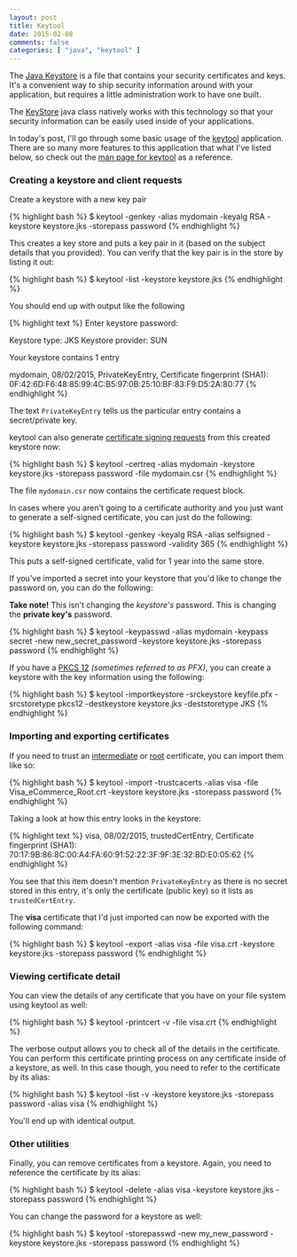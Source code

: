```yaml
---
layout: post
title: Keytool
date: 2015-02-08
comments: false
categories: [ "java", "keytool" ]
---
```


The [Java Keystore](http://en.wikipedia.org/wiki/Keystore) is a file that contains your security certificates and keys. It's a convenient way to ship security information around with your application, but requires a little administration work to have one built.

The [KeyStore](http://docs.oracle.com/javase/7/docs/api/java/security/KeyStore.html) java class natively works with this technology so that your security information can be easily used inside of your applications. 

In today's post, I'll go through some basic usage of the [keytool](https://docs.oracle.com/javase/6/docs/technotes/tools/windows/keytool.html) application. There are so many more features to this application that what I've listed below, so check out the [man page for keytool](http://www.manpagez.com/man/1/keytool/) as a reference.

### Creating a keystore and client requests

Create a keystore with a new key pair

{% highlight bash %}
$ keytool -genkey -alias mydomain -keyalg RSA -keystore keystore.jks -storepass password
{% endhighlight %}

This creates a key store and puts a key pair in it (based on the subject details that you provided). You can verify that the key pair is in the store by listing it out:

{% highlight bash %}
$ keytool -list -keystore keystore.jks 
{% endhighlight %}

You should end up with output like the following

{% highlight text %}
Enter keystore password:  

Keystore type: JKS
Keystore provider: SUN

Your keystore contains 1 entry

mydomain, 08/02/2015, PrivateKeyEntry, 
Certificate fingerprint (SHA1): 0F:42:6D:F6:48:85:99:4C:B5:97:0B:25:10:BF:83:F9:D5:2A:80:77
{% endhighlight %}

The text `PrivateKeyEntry` tells us the particular entry contains a secret/private key.

keytool can also generate [certificate signing requests](http://en.wikipedia.org/wiki/Certificate_signing_request) from this created keystore now:

{% highlight bash %}
$ keytool -certreq -alias mydomain -keystore keystore.jks -storepass password -file mydomain.csr
{% endhighlight %}

The file `mydomain.csr` now contains the certificate request block.

In cases where you aren't going to a certificate authority and you just want to generate a self-signed certificate, you can just do the following:

{% highlight bash %}
$ keytool -genkey -keyalg RSA -alias selfsigned -keystore keystore.jks -storepass password -validity 365
{% endhighlight %}

This puts a self-signed certificate, valid for 1 year into the same store.

If you've imported a secret into your keystore that you'd like to change the password on, you can do the following:

<strong>Take note!</strong> This isn't changing the <em>keystore's</em> password. This is changing the <strong>private key's</strong> password.

{% highlight bash %}
$ keytool -keypasswd -alias mydomain -keypass secret -new new_secret_password -keystore keystore.jks -storepass password
{% endhighlight %} 

If you have a [PKCS 12](http://en.wikipedia.org/wiki/PKCS_12) <em>(sometimes referred to as PFX)</em>, you can create a keystore with the key information using the following:

{% highlight bash %}
$ keytool -importkeystore -srckeystore keyfile.pfx -srcstoretype pkcs12 -destkeystore keystore.jks -deststoretype JKS
{% endhighlight %} 

### Importing and exporting certificates

If you need to trust an [intermediate](http://en.wikipedia.org/wiki/Intermediate_certificate_authorities) or [root](http://en.wikipedia.org/wiki/Root_certificate) certificate, you can import them like so:

{% highlight bash %}
$ keytool -import -trustcacerts -alias visa -file Visa_eCommerce_Root.crt -keystore keystore.jks -storepass password
{% endhighlight %}

Taking a look at how this entry looks in the keystore:

{% highlight text %}
visa, 08/02/2015, trustedCertEntry, 
Certificate fingerprint (SHA1): 70:17:9B:86:8C:00:A4:FA:60:91:52:22:3F:9F:3E:32:BD:E0:05:62
{% endhighlight %}

You see that this item doesn't mention `PrivateKeyEntry` as there is no secret stored in this entry, it's only the certificate (public key) so it lists as `trustedCertEntry`.

The <strong>visa</strong> certificate that I'd just imported can now be exported with the following command:

{% highlight bash %}
$ keytool -export -alias visa -file visa.crt -keystore keystore.jks -storepass password
{% endhighlight %}

### Viewing certificate detail

You can view the details of any certificate that you have on your file system using keytool as well:

{% highlight bash %}
$ keytool -printcert -v -file visa.crt
{% endhighlight %}

The verbose output allows you to check all of the details in the certificate. You can perform this certificate printing process on any certificate inside of a keystore, as well. In this case though, you need to refer to the certificate by its alias:

{% highlight bash %}
$ keytool -list -v -keystore keystore.jks -storepass password -alias visa
{% endhighlight %}

You'll end up with identical output.

### Other utilities

Finally, you can remove certificates from a keystore. Again, you need to reference the certificate by its alias:

{% highlight bash %}
$ keytool -delete -alias visa -keystore keystore.jks -storepass password
{% endhighlight %}

You can change the password for a keystore as well:

{% highlight bash %}
$ keytool -storepasswd -new my_new_password -keystore keystore.jks -storepass password
{% endhighlight %}